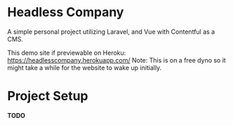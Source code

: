 # Headless Company

A simple personal project utilizing Laravel, and Vue with Contentful as a CMS.

This demo site if previewable on Heroku: https://headlesscompany.herokuapp.com/
Note: This is on a free dyno so it might take a while for the website to wake up initially.

# Project Setup
__TODO__